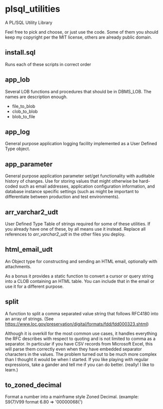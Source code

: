 # plsql_utilities

A PL/SQL Utility Library

Feel free to pick and choose, or just use the code. Some of them you should keep my copyright
per the MIT license, others are already public domain.

## install.sql

Runs each of these scripts in correct order

## app_lob

Several LOB functions and procedures that should be in DBMS_LOB. The names are description enough.

- file_to_blob
- clob_to_blob
- blob_to_file

## app_log

General purpose application logging facility implemented as a User Defined Type object.

## app_parameter

General purpose application parameter set/get functionality with auditable history of changes.
Use for storing values that might otherwise be hard-coded such as email addresses,
application configuration information, and database instance specific settings (such as
might be important to differentiate between production and test environments).

## arr_varchar2_udt

User Defined Type Table of strings required for some of these utilities. If you already
have one of these, by all means use it instead. Replace all references to *arr_varchar2_udt*
in the other files you deploy.

## html_email_udt

An Object type for constructing and sending an HTML email, optionally with
attachments.

As a bonus it provides a static function to convert a cursor or query string 
into a CLOB containing an HTML table. You can include that in the email
or use it for a different purpose.

## split

A function to split a comma separated value string that follows RFC4180 
into an array of strings.
(See https://www.loc.gov/preservation/digital/formats/fdd/fdd000323.shtml)

Although it is overkill for the most common use cases, it handles everything the 
RFC describes with respect to quoting and is not limited to comma as a separator.
In particular if you have CSV records from Microsoft Excel, this will parse them
correctly even when they have embedded separator characters in the values. The
problem turned out to be much more complex than I thought it would be when I started.
If you like playing with regular expressions, take a gander and tell me if you can 
do better. (really! I like to learn.)

## to_zoned_decimal

Format a number into a mainframe style Zoned Decimal. (example: 
S9(7)V99 format 6.80 => '00000068{')
